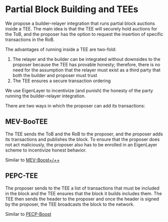 # Partial Block Building and TEEs

We propose a builder-relayer integration that runs partial block auctions inside a TEE. The main idea is that the TEE will securely hold auctions for the ToB, and the proposer has the option to request the insertion of specific transactions in the RoB.

The advantages of running inside a TEE are two-fold:

1. The relayer and the builder can be integrated without downsides to the proposer because the TEE has provable honesty; therefore, there is no need for the assumption that the relayer must exist as a third party that both the builder and proposer must trust
2. The TEE ensures a secure transaction ordering

We use EigenLayer to incentivize (and punish) the honesty of the party running the builder-relayer integration.

There are two ways in which the proposer can add its transactions:

## MEV-BooTEE

The TEE sends the ToB and the RoB to the proposer, and the proposer adds its transactions and publishes the block. To ensure that the proposer does not act maliciously, the proposer also has to be enrolled in an EigenLayer scheme to incentivize honest behavior.

Similar to [MEV-Boost+/++](https://research.eigenlayer.xyz/t/mev-boost-liveness-first-relay-design)

## PEPC-TEE

The proposer sends to the TEE a list of transactions that must be included in the block and the TEE ensures that the block it builds includes them. The TEE then sends the header to the proposer and once the header is signed by the proposer, the TEE broadcasts the block to the network.

Similar to [PECP-Boost](https://hackmd.io/@bchain/BJkarrEWp)